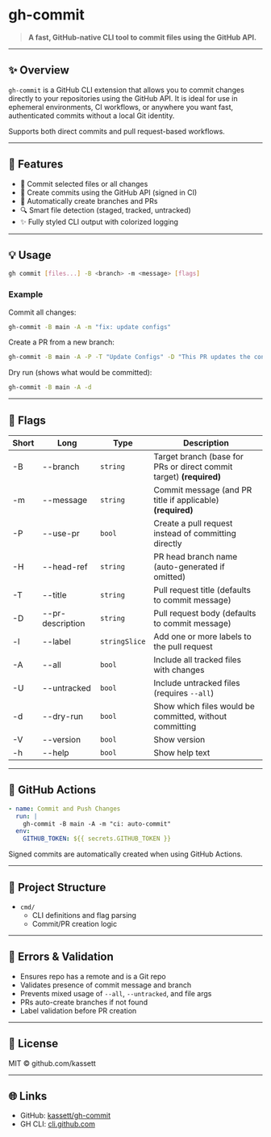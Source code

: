 # gh-commit

> **A fast, GitHub-native CLI tool to commit files using the GitHub API.**

---

## ✨ Overview

`gh-commit` is a GitHub CLI extension that allows you to commit changes directly to your repositories using the GitHub API. It is ideal for use in ephemeral environments, CI workflows, or anywhere you want fast, authenticated commits without a local Git identity.

Supports both direct commits and pull request-based workflows.

---

## 🚀 Features

- 📂 Commit selected files or all changes
- 📎 Create commits using the GitHub API (signed in CI)
- 🌟 Automatically create branches and PRs
- 🔍 Smart file detection (staged, tracked, untracked)
- ✨ Fully styled CLI output with colorized logging

---

## 💡 Usage

```bash
gh commit [files...] -B <branch> -m <message> [flags]
```

### Example

Commit all changes:
```bash
gh-commit -B main -A -m "fix: update configs"
```

Create a PR from a new branch:
```bash
gh-commit -B main -A -P -T "Update Configs" -D "This PR updates the configs." -l feature -l ci
```

Dry run (shows what would be committed):
```bash
gh-commit -B main -A -d
```

---

## 🔧 Flags

| Short | Long           | Type         | Description                                                                 |
|-------|----------------|--------------|-----------------------------------------------------------------------------|
| -B    | --branch       | `string`     | Target branch (base for PRs or direct commit target) **(required)**        |
| -m    | --message      | `string`     | Commit message (and PR title if applicable) **(required)**                |
| -P    | --use-pr       | `bool`       | Create a pull request instead of committing directly                       |
| -H    | --head-ref     | `string`     | PR head branch name (auto-generated if omitted)                            |
| -T    | --title        | `string`     | Pull request title (defaults to commit message)                            |
| -D    | --pr-description | `string`   | Pull request body (defaults to commit message)                             |
| -l    | --label        | `stringSlice`| Add one or more labels to the pull request                                 |
| -A    | --all          | `bool`       | Include all tracked files with changes                                     |
| -U    | --untracked    | `bool`       | Include untracked files (requires `--all`)                                 |
| -d    | --dry-run      | `bool`       | Show which files would be committed, without committing                    |
| -V    | --version      | `bool`       | Show version                                                               |
| -h    | --help         | `bool`       | Show help text                                                             |

---

## 📆 GitHub Actions

```yaml
- name: Commit and Push Changes
  run: |
    gh-commit -B main -A -m "ci: auto-commit"
  env:
    GITHUB_TOKEN: ${{ secrets.GITHUB_TOKEN }}
```

Signed commits are automatically created when using GitHub Actions.

---

## 📂 Project Structure

- `cmd/`
    - CLI definitions and flag parsing
    - Commit/PR creation logic

---

## 🚨 Errors & Validation

- Ensures repo has a remote and is a Git repo
- Validates presence of commit message and branch
- Prevents mixed usage of `--all`, `--untracked`, and file args
- PRs auto-create branches if not found
- Label validation before PR creation

---

## 📄 License

MIT © github.com/kassett

---

## 🌐 Links

- GitHub: [kassett/gh-commit](https://github.com/kassett/gh-commit)
- GH CLI: [cli.github.com](https://cli.github.com/)

